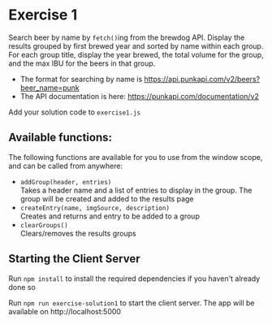 # Exercise 1

Search beer by name by `fetch()`ing from the brewdog API. Display the results grouped by first brewed year and sorted by name within each group. For each group title, display the year brewed, the total volume for the group, and the max IBU for the beers in that group.

- The format for searching by name is https://api.punkapi.com/v2/beers?beer_name=punk
- The API documentation is here: https://punkapi.com/documentation/v2

Add your solution code to `exercise1.js`

## Available functions:

The following functions are available for you to use from the window scope, and can be called from anywhere:

- `addGroup(header, entries)`  
  Takes a header name and a list of entries to display in the group. The group will be created and added to the results page
- `createEntry(name, imgSource, description)`  
  Creates and returns and entry to be added to a group
- `clearGroups()`  
  Clears/removes the results groups

## Starting the Client Server

Run `npm install` to install the required dependencies if you haven't already done so

Run `npm run exercise-solution1` to start the client server. The app will be available on http://localhost:5000
